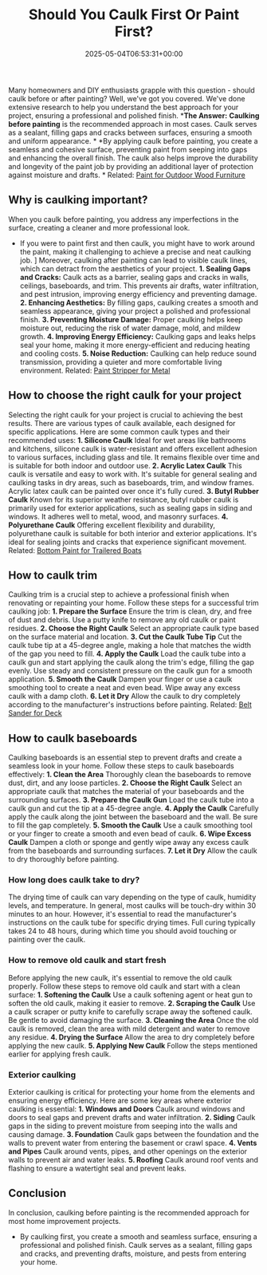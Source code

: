 ﻿---
layout: post
title: Should You Caulk First Or Paint First?
date: '2025-05-04T06:53:31+00:00'
categories:
- DIY Paintings
tags: []
slug: /should-you-caulk-first-or-paint-first/
lastmod: 2025-05-07T12:21:28+03:00
---

Many homeowners and DIY enthusiasts grapple with this question - should caulk before or after painting?
Well, we've got you covered. We've done extensive research to help you understand the best approach for your project, ensuring a professional and polished finish.
***The Answer:** **Caulking before painting** is the recommended approach in most cases. Caulk serves as a sealant, filling gaps and cracks between surfaces, ensuring a smooth and uniform appearance. *
*By applying caulk before painting, you create a seamless and cohesive surface, preventing paint from seeping into gaps and enhancing the overall finish. The caulk also helps improve the durability and longevity of the paint job by providing an additional layer of protection against moisture and drafts. *
Related:
[Paint for Outdoor Wood Furniture](https://pestpolicy.com/best-paint-for-outdoor-wood-furniture/)
## **Why is caulking important?**
When you caulk before painting, you address any imperfections in the surface, creating a cleaner and more professional look.
- If you were to paint first and then caulk, you might have to work around the paint, making it challenging to achieve a precise and neat caulking job. ]
Moreover, caulking after painting can lead to visible caulk lines, which can detract from the aesthetics of your project.
**1. Sealing Gaps and Cracks:**
Caulk acts as a barrier, sealing gaps and cracks in walls, ceilings, baseboards, and trim. This prevents air drafts, water infiltration, and pest intrusion, improving energy efficiency and preventing damage.
**2. Enhancing Aesthetics:**
By filling gaps, caulking creates a smooth and seamless appearance, giving your project a polished and professional finish.
**3. Preventing Moisture Damage:**
Proper caulking helps keep moisture out, reducing the risk of water damage, mold, and mildew growth.
**4. Improving Energy Efficiency:**
Caulking gaps and leaks helps seal your home, making it more energy-efficient and reducing heating and cooling costs.
**5. Noise Reduction:**
Caulking can help reduce sound transmission, providing a quieter and more comfortable living environment.
Related:
[Paint Stripper for Metal](https://pestpolicy.com/best-paint-stripper-for-metal/)
## **How to choose the right caulk for your project**
Selecting the right caulk for your project is crucial to achieving the best results.
There are various types of caulk available, each designed for specific applications. Here are some common caulk types and their recommended uses:
**1. Silicone Caulk**
Ideal for wet areas like bathrooms and kitchens, silicone caulk is water-resistant and offers excellent adhesion to various surfaces, including glass and tile.
It remains flexible over time and is suitable for both indoor and outdoor use.
**2. Acrylic Latex Caulk**
This caulk is versatile and easy to work with. It's suitable for general sealing and caulking tasks in dry areas, such as baseboards, trim, and window frames.
Acrylic latex caulk can be painted over once it's fully cured.
**3. Butyl Rubber Caulk**
Known for its superior weather resistance, butyl rubber caulk is primarily used for exterior applications, such as sealing gaps in siding and windows.
It adheres well to metal, wood, and masonry surfaces.
**4. Polyurethane Caulk**
Offering excellent flexibility and durability, polyurethane caulk is suitable for both interior and exterior applications.
It's ideal for sealing joints and cracks that experience significant movement.
Related:
[Bottom Paint for Trailered Boats](https://pestpolicy.com/best-bottom-paint-for-trailered-boats/)
## **How to caulk trim**
Caulking trim is a crucial step to achieve a professional finish when renovating or repainting your home. Follow these steps for a successful trim caulking job:
**1. Prepare the Surface**
Ensure the trim is clean, dry, and free of dust and debris. Use a putty knife to remove any old caulk or paint residues.
**2. Choose the Right Caulk**
Select an appropriate caulk type based on the surface material and location.
**3. Cut the Caulk Tube Tip**
Cut the caulk tube tip at a 45-degree angle, making a hole that matches the width of the gap you need to fill.
**4. Apply the Caulk**
Load the caulk tube into a caulk gun and start applying the caulk along the trim's edge, filling the gap evenly. Use steady and consistent pressure on the caulk gun for a smooth application.
**5. Smooth the Caulk**
Dampen your finger or use a caulk smoothing tool to create a neat and even bead. Wipe away any excess caulk with a damp cloth.
**6. Let it Dry**
Allow the caulk to dry completely according to the manufacturer's instructions before painting.
Related:
[Belt Sander for Deck](https://pestpolicy.com/best-belt-sander-for-deck/)
## **How to caulk baseboards**
Caulking baseboards is an essential step to prevent drafts and create a seamless look in your home. Follow these steps to caulk baseboards effectively:
**1. Clean the Area**
Thoroughly clean the baseboards to remove dust, dirt, and any loose particles.
**2. Choose the Right Caulk**
Select an appropriate caulk that matches the material of your baseboards and the surrounding surfaces.
**3. Prepare the Caulk Gun**
Load the caulk tube into a caulk gun and cut the tip at a 45-degree angle.
**4. Apply the Caulk**
Carefully apply the caulk along the joint between the baseboard and the wall. Be sure to fill the gap completely.
**5. Smooth the Caulk**
Use a caulk smoothing tool or your finger to create a smooth and even bead of caulk.
**6. Wipe Excess Caulk**
Dampen a cloth or sponge and gently wipe away any excess caulk from the baseboards and surrounding surfaces.
**7. Let it Dry**
Allow the caulk to dry thoroughly before painting.
### **How long does caulk take to dry?**
The drying time of caulk can vary depending on the type of caulk, humidity levels, and temperature. In general, most caulks will be touch-dry within 30 minutes to an hour.
However, it's essential to read the manufacturer's instructions on the caulk tube for specific drying times. Full curing typically takes 24 to 48 hours, during which time you should avoid touching or painting over the caulk.
### **How to remove old caulk and start fresh**
Before applying the new caulk, it's essential to remove the old caulk properly. Follow these steps to remove old caulk and start with a clean surface:
**1. Softening the Caulk**
Use a caulk softening agent or heat gun to soften the old caulk, making it easier to remove.
**2. Scraping the Caulk**
Use a caulk scraper or putty knife to carefully scrape away the softened caulk. Be gentle to avoid damaging the surface.
**3. Cleaning the Area**
Once the old caulk is removed, clean the area with mild detergent and water to remove any residue.
**4. Drying the Surface**
Allow the area to dry completely before applying the new caulk.
**5. Applying New Caulk**
Follow the steps mentioned earlier for applying fresh caulk.
### **Exterior caulking**
Exterior caulking is critical for protecting your home from the elements and ensuring energy efficiency. Here are some key areas where exterior caulking is essential:
**1. Windows and Doors**
Caulk around windows and doors to seal gaps and prevent drafts and water infiltration.
**2. Siding**
Caulk gaps in the siding to prevent moisture from seeping into the walls and causing damage.
**3. Foundation**
Caulk gaps between the foundation and the walls to prevent water from entering the basement or crawl space.
**4. Vents and Pipes**
Caulk around vents, pipes, and other openings on the exterior walls to prevent air and water leaks.
**5. Roofing**
Caulk around roof vents and flashing to ensure a watertight seal and prevent leaks.
## **Conclusion**
In conclusion, caulking before painting is the recommended approach for most home improvement projects.
- By caulking first, you create a smooth and seamless surface, ensuring a professional and polished finish.
Caulk serves as a sealant, filling gaps and cracks, and preventing drafts, moisture, and pests from entering your home.